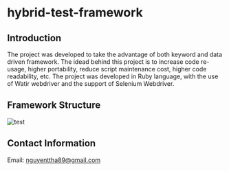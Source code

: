# hybrid-test-framework

## Introduction
The project was developed to take the advantage of both keyword and data driven framework. The idead behind this project is to increase code re-usage, higher portability, reduce script maintenance cost, higher code readability, etc. The project was developed in Ruby language, with the use of Watir webdriver and the support of Selenium Webdriver.

## Framework Structure
![test](https://user-images.githubusercontent.com/41086130/75130101-88e6c980-569a-11ea-8b3d-c883c7462c7e.png)

## Contact Information
Email: nguyenttha89@gmail.com



